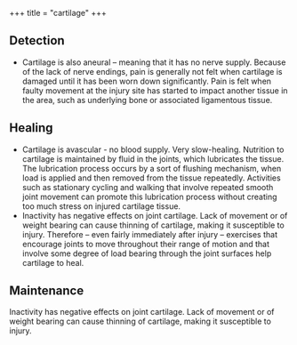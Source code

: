 +++
title = "cartilage"
+++

## Detection
- Cartilage is also aneural – meaning that it has no nerve supply. Because of the lack of nerve endings, pain is generally not felt when cartilage is damaged until it has been worn down significantly. Pain is felt when faulty movement at the injury site has started to impact another tissue in the area, such as underlying bone or associated ligamentous tissue.

## Healing
- Cartilage is avascular - no blood supply. Very slow-healing. Nutrition to cartilage is maintained by fluid in the joints, which lubricates the tissue. The lubrication process occurs by a sort of flushing mechanism, when load is applied and then removed from the tissue repeatedly. Activities such as stationary cycling and walking that involve repeated smooth joint movement can promote this lubrication process without creating too much stress on injured cartilage tissue.
- Inactivity has negative effects on joint cartilage. Lack of movement or of weight bearing can cause thinning of cartilage, making it susceptible to injury. Therefore – even fairly immediately after injury – exercises that encourage joints to move throughout their range of motion and that involve some degree of load bearing through the joint surfaces help cartilage to heal. 

## Maintenance
Inactivity has negative effects on joint cartilage. Lack of movement or of weight bearing can cause thinning of cartilage, making it susceptible to injury. 